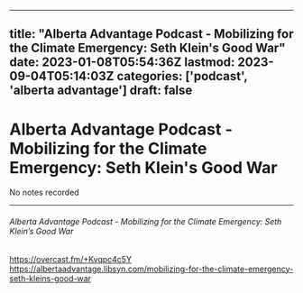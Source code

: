 
---
title: "Alberta Advantage Podcast - Mobilizing for the Climate Emergency: Seth Klein's Good War"
date: 2023-01-08T05:54:36Z
lastmod: 2023-09-04T05:14:03Z
categories: ['podcast', 'alberta advantage']
draft: false
---


# Alberta Advantage Podcast - Mobilizing for the Climate Emergency: Seth Klein's Good War

No notes recorded

- - -
###### Alberta Advantage Podcast - Mobilizing for the Climate Emergency: Seth Klein’s Good War

https://overcast.fm/+Kvqpc4c5Y  
https://albertaadvantage.libsyn.com/mobilizing-for-the-climate-emergency-seth-kleins-good-war

<!-- #public #podcast #alberta advantage# -->

<!-- {BearID:471EF85E-1FA5-4515-832B-62CB865BDE65-28016-00002D97DAE2C058} -->
